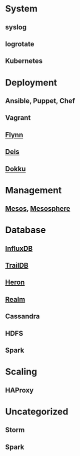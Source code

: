 # System

## syslog

## logrotate

## Kubernetes

# Deployment

## Ansible, Puppet, Chef

## Vagrant

## [Flynn](https://flynn.io/)

## [Deis](http://deis.io/)

## [Dokku](https://github.com/dokku/dokku)

# Management

## [Mesos](http://mesos.apache.org/), [Mesosphere](https://mesosphere.com/)

# Database

## [InfluxDB](https://influxdata.com/)

## [TrailDB](http://traildb.io/)

## [Heron](https://blog.twitter.com/2016/open-sourcing-twitter-heron)

## [Realm](https://realm.io/)

## Cassandra

## HDFS

## Spark

# Scaling

## HAProxy

# Uncategorized

## Storm

## Spark

